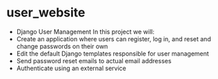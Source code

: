 # user_website
* Django User Management
In this project we will:
* Create an application where users can register, log in, and reset and change
   passwords on their own
* Edit the default Django templates responsible for user management
* Send password reset emails to actual email addresses
* Authenticate using an external service
